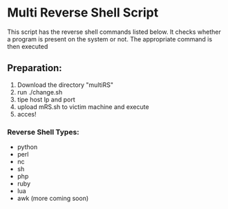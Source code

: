 # Multi Reverse Shell Script 
This script has the reverse shell commands listed below. 
It checks whether a program is present on the system or not. 
The appropriate command is then executed 

## Preparation:
1. Download the directory "multiRS"
2. run ./change.sh
3. tipe host Ip and port
4. upload mRS.sh to victim machine and execute
5. acces!

### Reverse Shell Types:
* python 
* perl
* nc
* sh
* php
* ruby
* lua
* awk
(more coming soon)
